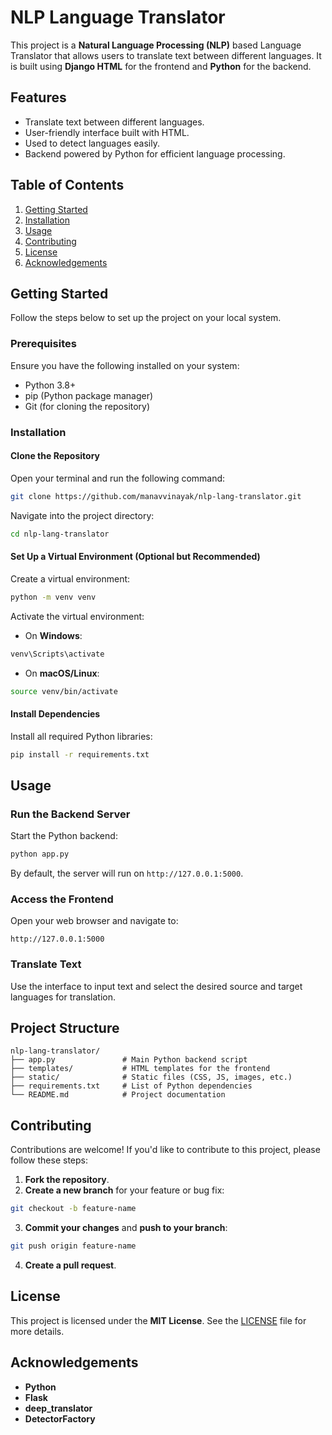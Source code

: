 
# NLP Language Translator

This project is a **Natural Language Processing (NLP)** based Language Translator that allows users to translate text between different languages. It is built using **Django HTML** for the frontend and **Python** for the backend.

## Features
- Translate text between different languages.
- User-friendly interface built with HTML.
- Used to detect languages easily.
- Backend powered by Python for efficient language processing.

## Table of Contents
1. [Getting Started](#getting-started)
2. [Installation](#installation)
3. [Usage](#usage)
4. [Contributing](#contributing)
5. [License](#license)
6. [Acknowledgements](#acknowledgements)

## Getting Started

Follow the steps below to set up the project on your local system.

### Prerequisites
Ensure you have the following installed on your system:
- Python 3.8+
- pip (Python package manager)
- Git (for cloning the repository)

### Installation

#### Clone the Repository
Open your terminal and run the following command:

```bash
git clone https://github.com/manavvinayak/nlp-lang-translator.git
```

Navigate into the project directory:

```bash
cd nlp-lang-translator
```

#### Set Up a Virtual Environment (Optional but Recommended)
Create a virtual environment:

```bash
python -m venv venv
```

Activate the virtual environment:

- On **Windows**:

```bash
venv\Scripts\activate
```

- On **macOS/Linux**:

```bash
source venv/bin/activate
```

#### Install Dependencies
Install all required Python libraries:

```bash
pip install -r requirements.txt
```

## Usage

### Run the Backend Server
Start the Python backend:

```bash
python app.py
```

By default, the server will run on `http://127.0.0.1:5000`.

### Access the Frontend
Open your web browser and navigate to:

```
http://127.0.0.1:5000
```

### Translate Text
Use the interface to input text and select the desired source and target languages for translation.

## Project Structure

```
nlp-lang-translator/
├── app.py               # Main Python backend script
├── templates/           # HTML templates for the frontend
├── static/              # Static files (CSS, JS, images, etc.)
├── requirements.txt     # List of Python dependencies
└── README.md            # Project documentation
```

## Contributing

Contributions are welcome! If you'd like to contribute to this project, please follow these steps:

1. **Fork the repository**.
2. **Create a new branch** for your feature or bug fix:

```bash
git checkout -b feature-name
```

3. **Commit your changes** and **push to your branch**:

```bash
git push origin feature-name
```

4. **Create a pull request**.

## License

This project is licensed under the **MIT License**. See the [LICENSE](LICENSE) file for more details.

## Acknowledgements

- **Python**
- **Flask**
- **deep_translator** 
- **DetectorFactory**




